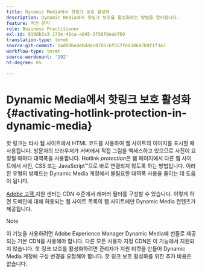 ```yaml
---
title: Dynamic Media에서 핫링크 보호 활성화
description: Dynamic Media에서 핫링크 보호를 활성화하는 방법을 알아봅니다.
feature: 자산 관리
role: Business Practitioner
exl-id: 0198b3a3-173e-46ca-a845-3f58f8eab769
translation-type: tm+mt
source-git-commit: 1ad89be4ebddec0705c6f557fed3d697b9f1f3a7
workflow-type: tm+mt
source-wordcount: '192'
ht-degree: 6%

---
```


# Dynamic Media에서 핫링크 보호 활성화 {#activating-hotlink-protection-in-dynamic-media}

핫 링크는 타사 웹 사이트에서 HTML 코드를 사용하여 웹 사이트의 이미지를 표시할 때 사용됩니다. 방문자의 브라우저가 서버에서 직접 그림을 액세스하고 있으므로 사진이 요청될 때마다 대역폭을 사용합니다. Hotlink *protection*&#x200B;은 웹 페이지에서 다른 웹 사이트에서 사진, CSS 또는 JavaScript™으로 바로 연결되지 않도록 하는 방법입니다. 이러한 유형의 방패드는 Dynamic Media 계정에서 불필요한 대역폭 사용을 줄이는 데 도움이 됩니다.

[Adobe 고객 ](https://helpx.adobe.com/support.html) 지원 센터는 CDN 수준에서 레퍼러 필터를 구성할 수 있습니다. 이렇게 하면 도메인에 대해 허용되는 웹 사이트 목록의 웹 사이트에만 Dynamic Media 컨텐츠가 제공됩니다.

>[!NOTE]
>
>이 기능을 사용하려면 Adobe Experience Manager Dynamic Media에 번들로 제공되는 기본 CDN을 사용해야 합니다. 다른 모든 사용자 지정 CDN은 이 기능에서 지원되지 않습니다. 핫 링크 보호를 활성화하려면 관리자가 지원 티켓을 만들어 Dynamic Media 계정에 구성 변경을 요청해야 합니다. 핫 링크 보호 활성화를 위한 추가 비용은 없습니다.
